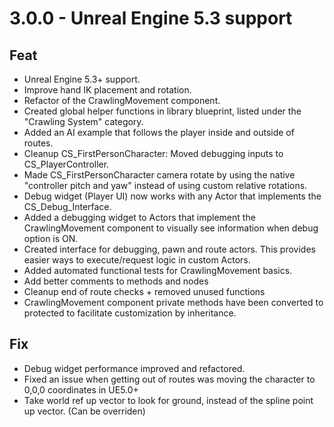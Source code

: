 
# 3.0.0 - Unreal Engine 5.3 support
## Feat
- Unreal Engine 5.3+ support.
- Improve hand IK placement and rotation.
- Refactor of the CrawlingMovement component.
- Created global helper functions in library blueprint, listed under the "Crawling System" category.
- Added an AI example that follows the player inside and outside of routes.
- Cleanup CS_FirstPersonCharacter: Moved debugging inputs to CS_PlayerController.
- Made CS_FirstPersonCharacter camera rotate by using the native "controller pitch and yaw" instead of using custom relative rotations.
- Debug widget (Player UI) now works with any Actor that implements the CS_Debug_Interface.
- Added a debugging widget to Actors that implement the CrawlingMovement component to visually see information when debug option is ON.
- Created interface for debugging, pawn and route actors. This provides easier ways to execute/request logic in custom Actors.
- Added automated functional tests for CrawlingMovement basics.
- Add better comments to methods and nodes
- Cleanup end of route checks + removed unused functions
- CrawlingMovement component private methods have been converted to protected to facilitate customization by inheritance.

## Fix
- Debug widget performance improved and refactored.
- Fixed an issue when getting out of routes was moving the character to 0,0,0 coordinates in UE5.0+
- Take world ref up vector to look for ground, instead of the spline point up vector. (Can be overriden)